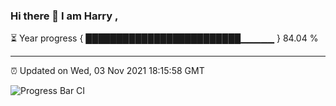 ### Hi there 👋 I am Harry , 

⏳ Year progress { █████████████████████████▁▁▁▁▁ } 84.04 %

---

⏰ Updated on Wed, 03 Nov 2021 18:15:58 GMT

![Progress Bar CI](https://github.com/duykhang68/duykhang68/workflows/Progress%20Bar%20CI/badge.svg)
